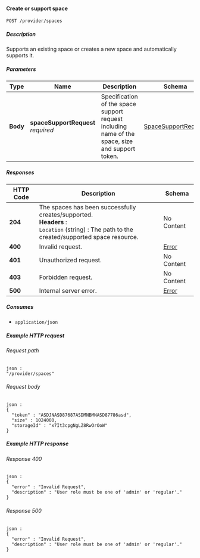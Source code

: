 
<a name="support_space"></a>
#### Create or support space
```
POST /provider/spaces
```


##### Description
Supports an existing space or creates a new space and automatically supports it.


##### Parameters

|Type|Name|Description|Schema|Default|
|---|---|---|---|---|
|**Body**|**spaceSupportRequest**  <br>*required*|Specification of the space support request including name of the space, size and support token.|[SpaceSupportRequest](../definitions/SpaceSupportRequest.md#spacesupportrequest)|--|


##### Responses

|HTTP Code|Description|Schema|
|---|---|---|
|**204**|The spaces has been successfully creates/supported.  <br>**Headers** :   <br>`Location` (string) : The path to the created/supported space resource.|No Content|
|**400**|Invalid request.|[Error](../definitions/Error.md#error)|
|**401**|Unauthorized request.|No Content|
|**403**|Forbidden request.|No Content|
|**500**|Internal server error.|[Error](../definitions/Error.md#error)|


##### Consumes

* `application/json`


##### Example HTTP request

###### Request path
```
json :
"/provider/spaces"
```


###### Request body
```
json :
{
  "token" : "ASDJNASD87687ASDMNBMNASD87786asd",
  "size" : 1024000,
  "storageId" : "x7It3cpgNgLZ8RwOrOoW"
}
```


##### Example HTTP response

###### Response 400
```
json :
{
  "error" : "Invalid Request",
  "description" : "User role must be one of 'admin' or 'regular'."
}
```


###### Response 500
```
json :
{
  "error" : "Invalid Request",
  "description" : "User role must be one of 'admin' or 'regular'."
}
```



